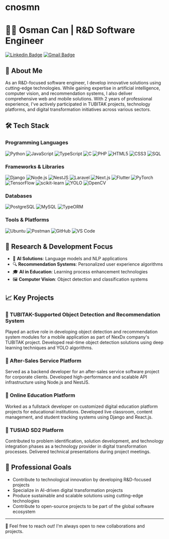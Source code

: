 # cnosmn
# 👨‍💻 Osman Can | R&D Software Engineer

[![Linkedin Badge](https://img.shields.io/badge/-osmncn-blue?style=flat-square&logo=Linkedin&logoColor=white&link=https://www.linkedin.com/in/osmncn/)](https://www.linkedin.com/in/osmncn/)
[![Gmail Badge](https://img.shields.io/badge/-ocan@nexdx.com-c14438?style=flat-square&logo=Gmail&logoColor=white&link=mailto:ocan@nexdx.com)](mailto:ocan@nexdx.com)

## 🚀 About Me

As an R&D-focused software engineer, I develop innovative solutions using cutting-edge technologies. While gaining expertise in artificial intelligence, computer vision, and recommendation systems, I also deliver comprehensive web and mobile solutions. With 2 years of professional experience, I've actively participated in TUBITAK projects, technology platforms, and digital transformation initiatives across various sectors.

## 🛠️ Tech Stack

### Programming Languages
![Python](https://img.shields.io/badge/-Python-3776AB?style=flat-square&logo=python&logoColor=white)
![JavaScript](https://img.shields.io/badge/-JavaScript-F7DF1E?style=flat-square&logo=javascript&logoColor=black)
![TypeScript](https://img.shields.io/badge/-TypeScript-007ACC?style=flat-square&logo=typescript&logoColor=white)
![C](https://img.shields.io/badge/-C-A8B9CC?style=flat-square&logo=c&logoColor=black)
![PHP](https://img.shields.io/badge/-PHP-777BB4?style=flat-square&logo=php&logoColor=white)
![HTML5](https://img.shields.io/badge/-HTML5-E34F26?style=flat-square&logo=html5&logoColor=white)
![CSS3](https://img.shields.io/badge/-CSS3-1572B6?style=flat-square&logo=css3&logoColor=white)
![SQL](https://img.shields.io/badge/-SQL-4479A1?style=flat-square&logo=postgresql&logoColor=white)

### Frameworks & Libraries
![Django](https://img.shields.io/badge/-Django-092E20?style=flat-square&logo=django&logoColor=white)
![Node.js](https://img.shields.io/badge/-Node.js-339933?style=flat-square&logo=node.js&logoColor=white)
![NestJS](https://img.shields.io/badge/-NestJS-E0234E?style=flat-square&logo=nestjs&logoColor=white)
![Laravel](https://img.shields.io/badge/-Laravel-FF2D20?style=flat-square&logo=laravel&logoColor=white)
![Next.js](https://img.shields.io/badge/-Next.js-000000?style=flat-square&logo=next.js&logoColor=white)
![Flutter](https://img.shields.io/badge/-Flutter-02569B?style=flat-square&logo=flutter&logoColor=white)
![PyTorch](https://img.shields.io/badge/-PyTorch-EE4C2C?style=flat-square&logo=pytorch&logoColor=white)
![TensorFlow](https://img.shields.io/badge/-TensorFlow-FF6F00?style=flat-square&logo=tensorflow&logoColor=white)
![scikit-learn](https://img.shields.io/badge/-scikit--learn-F7931E?style=flat-square&logo=scikit-learn&logoColor=white)
![YOLO](https://img.shields.io/badge/-YOLO-00FFFF?style=flat-square&logo=yolo&logoColor=black)
![OpenCV](https://img.shields.io/badge/-OpenCV-5C3EE8?style=flat-square&logo=opencv&logoColor=white)

### Databases
![PostgreSQL](https://img.shields.io/badge/-PostgreSQL-336791?style=flat-square&logo=postgresql&logoColor=white)
![MySQL](https://img.shields.io/badge/-MySQL-4479A1?style=flat-square&logo=mysql&logoColor=white)
![TypeORM](https://img.shields.io/badge/-TypeORM-FE0902?style=flat-square&logo=typeorm&logoColor=white)

### Tools & Platforms
![Ubuntu](https://img.shields.io/badge/-Ubuntu-E95420?style=flat-square&logo=ubuntu&logoColor=white)
![Postman](https://img.shields.io/badge/-Postman-FF6C37?style=flat-square&logo=postman&logoColor=white)
![GitHub](https://img.shields.io/badge/-GitHub-181717?style=flat-square&logo=github&logoColor=white)
![VS Code](https://img.shields.io/badge/-VS%20Code-007ACC?style=flat-square&logo=visual-studio-code&logoColor=white)

## 🔬 Research & Development Focus

- 🤖 **AI Solutions**: Language models and NLP applications
- 🔍 **Recommendation Systems**: Personalized user experience algorithms
- 🎓 **AI in Education**: Learning process enhancement technologies
- 🖼️ **Computer Vision**: Object detection and classification systems

## 📈 Key Projects

### 🔹 TUBITAK-Supported Object Detection and Recommendation System
Played an active role in developing object detection and recommendation system modules for a mobile application as part of NexDx company's TUBITAK project. Developed real-time object detection solutions using deep learning techniques and YOLO algorithms.

### 🔹 After-Sales Service Platform
Served as a backend developer for an after-sales service software project for corporate clients. Developed high-performance and scalable API infrastructure using Node.js and NestJS.

### 🔹 Online Education Platform
Worked as a fullstack developer on customized digital education platform projects for educational institutions. Developed live classroom, content management, and student tracking systems using Django and React.js.

### 🔹 TUSIAD SD2 Platform
Contributed to problem identification, solution development, and technology integration phases as a technology provider in digital transformation processes. Delivered technical presentations during project meetings.

## 💼 Professional Goals

- Contribute to technological innovation by developing R&D-focused projects
- Specialize in AI-driven digital transformation projects
- Produce sustainable and scalable solutions using cutting-edge technologies
- Contribute to open-source projects to be part of the global software ecosystem

---

🔗 Feel free to reach out! I'm always open to new collaborations and projects.

